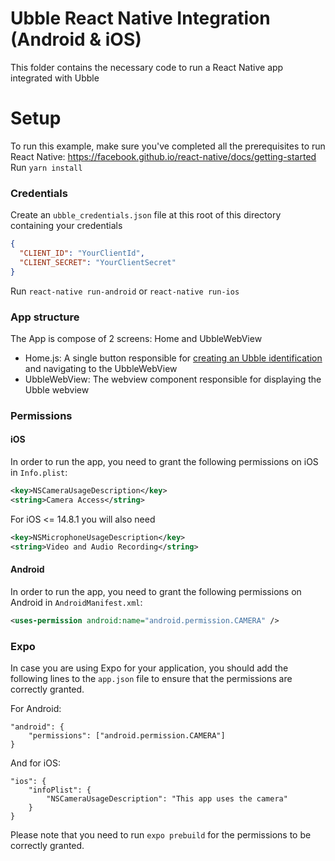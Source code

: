 # Ubble React Native Integration (Android & iOS)

This folder contains the necessary code to run a React Native app integrated with Ubble

# Setup
To run this example, make sure you've completed all the prerequisites to run React Native: https://facebook.github.io/react-native/docs/getting-started
Run `yarn install`

### Credentials
Create an `ubble_credentials.json` file at this root of this directory containing your credentials

```json
{
  "CLIENT_ID": "YourClientId",
  "CLIENT_SECRET": "YourClientSecret"
}
```

Run `react-native run-android` or `react-native run-ios`

### App structure

The App is compose of 2 screens: Home and UbbleWebView

- Home.js: A single button responsible for [creating an Ubble identification](https://ubbleai.github.io/developer-documentation/#create-an-identification) and navigating to the UbbleWebView
- UbbleWebView: The webview component responsible for displaying the Ubble webview
 

### Permissions

#### iOS

In order to run the app, you need to grant the following permissions on iOS in `Info.plist`:

```xml
<key>NSCameraUsageDescription</key>
<string>Camera Access</string>
```

For iOS <= 14.8.1 you will also need
```xml
<key>NSMicrophoneUsageDescription</key> 
<string>Video and Audio Recording</string>    
```

#### Android

In order to run the app, you need to grant the following permissions on Android in `AndroidManifest.xml`:

```xml
<uses-permission android:name="android.permission.CAMERA" />
```


### Expo

In case you are using Expo for your application, you should add the following lines to the `app.json` 
file to ensure that the permissions are correctly granted.

For Android:
```
"android": {
    "permissions": ["android.permission.CAMERA"]
}
```
And for iOS:
```
"ios": {
    "infoPlist": {
        "NSCameraUsageDescription": "This app uses the camera"
    }
}
```

Please note that you need to run ```expo prebuild``` for the permissions to be correctly granted.
